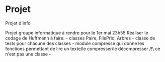 # Projet
Projet d'info

Projet groupe informatique à rendre pour le 1er mai 23h55
Réaliser le codage de Huffmann
à faire:
          - classes Paire, FilePrio, Arbres
          - classe de tests pour chacune des classes
          - module compresse qui donne les fonctions permettant de lire un texte/le compresser/le décompresser 
          /!\ ce n'est pas une classe
          - 
